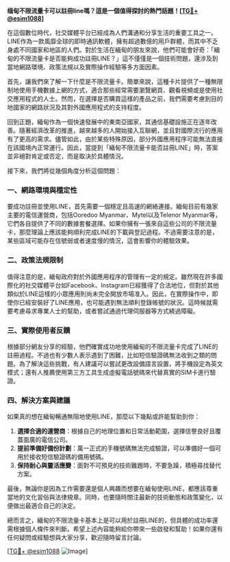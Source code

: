**缅甸不限流量卡可以註冊line嗎？這是一個值得探討的熱門話題！[[TG💪+ @esim1088](https://t.me/s/esim1088)]**

在這個數位時代，社交媒體平台已經成為人們溝通和分享生活的重要工具之一。LINE作為一款風靡全球的即時通訊軟體，擁有超過數億的用戶群體，而其中不乏身處不同國家和地區的人們。對於生活在緬甸的朋友來說，他們可能會好奇：「緬甸的不限流量卡是否能夠成功註冊LINE？」這不僅僅是一個技術問題，還涉及到當地網路環境、政策法規以及實際操作經驗等多方面因素。

首先，讓我們來了解一下什麼是不限流量卡。簡單來說，這種卡片提供了一種無限制地使用手機數據上網的方式，適合那些經常需要瀏覽網頁、觀看視頻或是使用社交應用程式的人士。然而，在選擇是否購買這樣的產品之前，我們需要考慮到目的地國家的網路狀況及其對外國應用程式的支持程度。

回到正題，緬甸作為一個快速發展中的東南亞國家，其通信基礎設施正在逐年改善。隨著經濟改革的推進，越來越多的人開始接入互聯網，並且對國際流行的應用有了更高的需求。儘管如此，由於某些特殊原因，部分外國應用程序可能無法直接在該國境內正常運行。因此，當提到「緬甸不限流量卡能否註冊LINE」時，答案並非絕對肯定或否定，而是取決於具體情況。

接下來，我們將從幾個角度分析這個問題：

### 一、網路環境與穩定性

要成功註冊並使用LINE，首先需要一個穩定且高速的網絡連接。緬甸目前有幾家主要的電信運營商，包括Ooredoo Myanmar、Mytel以及Telenor Myanmar等，它們各自提供了不同的數據套餐選擇。如果你擁有一張來自這些公司的不限流量卡，那麼理論上應該能夠順利完成LINE的下載與登記過程。不過需要注意的是，某些區域可能存在信號弱或者速度慢的情況，這會影響你的體驗效果。

### 二、政策法規限制

值得注意的是，緬甸政府對於外國應用程序的管理有一定的規定。雖然現在許多國際化的社交媒體平台如Facebook、Instagram已經獲得了合法地位，但對於其他類似於LINE這樣的小眾應用則尚未完全開放市場准入。因此，在實際操作中，即使你已經安裝好了LINE應用，也可能遇到無法順利登錄帳號的狀況。這時候就需要考慮尋求專業人士的幫助，或者嘗試通過代理伺服器等方式繞過障礙。

### 三、實際使用者反饋

根據部分網友分享的經驗，他們確實成功地使用緬甸的不限流量卡完成了LINE的註冊過程。不過也有少數人表示遇到了困難，比如短信驗證碼無法收到之類的問題。為了解決這些挑戰，有人建議可以嘗試更改設備語言設置，將手機設定為英文模式；還有人推薦使用第三方工具生成虛擬電話號碼來代替真實的SIM卡進行驗證。

### 四、解決方案與建議

如果真的想在緬甸暢通無阻地使用LINE，那麼以下幾點或許能幫助到你：

1. **選擇合適的運營商**：根據自己的地理位置和日常活動範圍，選擇信譽良好且覆蓋面廣的電信公司。
2. **提前準備好備份計劃**：萬一正式的手機號碼無法完成驗證，可以準備好一個可用於接收短信驗證碼的備用號碼。
3. **保持耐心與靈活應變**：面對不可預見的技術難題時，不要急躁，積極尋找替代方案。

最後，無論你是因為工作需要還是個人興趣而想要在緬甸使用LINE，都應該尊重當地的文化習俗與法律規章。同時，也要隨時關注最新的技術動態和政策變化，以便做出最適合自己的決定。

總而言之，緬甸的不限流量卡基本上是可以用於註冊LINE的，但具體的成功率還需根據個人條件來判斷。希望上述內容能夠給你帶來一些啟發和幫助！如果你還有任何疑問或經驗想與大家分享，歡迎隨時留言討論。

[[TG💪+ @esim1088](https://t.me/s/esim1088) ![Image](https://i.postimg.cc/4NQfJmqS/Snipaste-2025-05-13-00-14-12.png)]